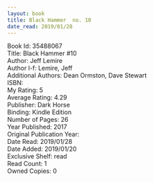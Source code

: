 ```yaml
---
layout: book
title: Black Hammer  no. 10
date_read: 2019/01/28
---
```


Book Id: 35488067<br />
Title: Black Hammer #10<br />
Author: Jeff Lemire<br />
Author l-f: Lemire, Jeff<br />
Additional Authors: Dean Ormston, Dave    Stewart<br />
ISBN: <br />
My Rating: 5<br />
Average Rating: 4.29<br />
Publisher: Dark Horse<br />
Binding: Kindle Edition<br />
Number of Pages: 26<br />
Year Published: 2017<br />
Original Publication Year: <br />
Date Read: 2019/01/28<br />
Date Added: 2019/01/20<br />
Exclusive Shelf: read<br />
Read Count: 1<br />
Owned Copies: 0<br />

